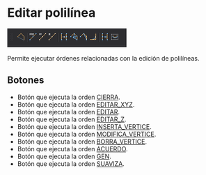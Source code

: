 # Editar polilínea

![Barra de herramientas Editar polil&#xED;nea](../../../../.gitbook/assets/editarpolilinea.png)

Permite ejecutar órdenes relacionadas con la edición de polilíneas.

## Botones

* Botón que ejecuta la orden [CIERRA](../ventana-de-dibujo/ordenes/c/cierra.md).
* Botón que ejecuta la orden [EDITAR\_XYZ](../ventana-de-dibujo/ordenes/e/editar-xyz.md).
* Botón que ejecuta la orden [EDITAR](../ventana-de-dibujo/ordenes/e/editar.md).
* Botón que ejecuta la orden [EDITAR\_Z](../ventana-de-dibujo/ordenes/e/editar-z.md).
* Botón que ejecuta la orden [INSERTA\_VERTICE](../ventana-de-dibujo/ordenes/i/inserta-vertice.md).
* Botón que ejecuta la orden [MODIFICA\_VERTICE](../ventana-de-dibujo/ordenes/m/modifica-vertice.md).
* Botón que ejecuta la orden [BORRA\_VERTICE](../ventana-de-dibujo/ordenes/b/borra-vertice.md).
* Botón que ejecuta la orden [ACUERDO](../ventana-de-dibujo/ordenes/a/acuerdo.md).
* Botón que ejecuta la orden [GEN](../ventana-de-dibujo/ordenes/g/gen.md).
* Botón que ejecuta la orden [SUAVIZA](../ventana-de-dibujo/ordenes/s/suaviza.md).

